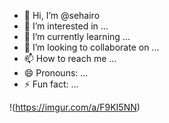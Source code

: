- 👋 Hi, I’m @sehairo
- 👀 I’m interested in ...
- 🌱 I’m currently learning ...
- 💞️ I’m looking to collaborate on ...
- 📫 How to reach me ...
- 😄 Pronouns: ...
- ⚡ Fun fact: ...

!(https://imgur.com/a/F9KI5NN)

<!---
sehairo/sehairo is a ✨ special ✨ repository because its `README.md` (this file) appears on your GitHub profile.
You can click the Preview link to take a look at your changes.
--->
